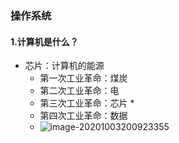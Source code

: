 ### 操作系统

#### 1.计算机是什么？

- 芯片：计算机的能源
  - 第一次工业革命：煤炭
  - 第二次工业革命：电
  - 第三次工业革命：芯片 *
  - 第四次工业革命：数据
  - ![image-20201003200923355](https://aluohe.oss-cn-beijing.aliyuncs.com/aluohe-doc/image-20201003200923355.png)
  
  